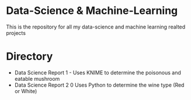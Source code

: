 # Data-Science & Machine-Learning
This is the repository for all my data-science and machine learning realted projects

# Directory
* Data Science Report 1 - Uses KNIME to determine the poisonous and eatable mushroom
* Data Science Report 2 0 Uses Python to determine the wine type (Red or White)
